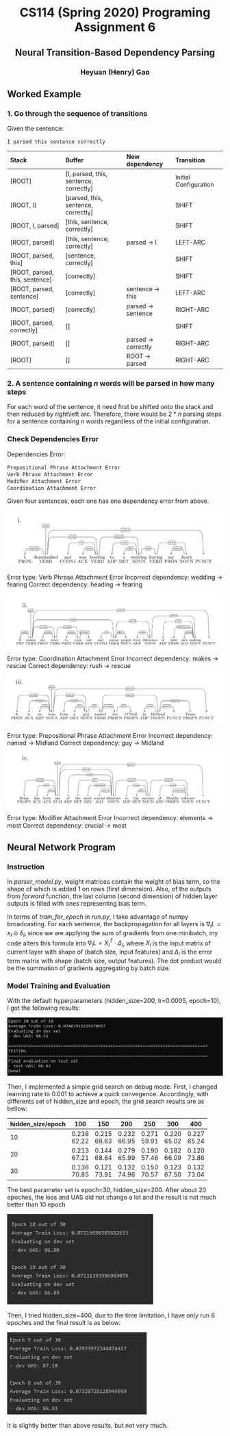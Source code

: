 <div align=center>

# CS114 (Spring 2020) Programing Assignment 6

## Neural Transition-Based Dependency Parsing

### Heyuan (Henry) Gao

</div>

## Worked Example

### 1. Go through the sequence of transitions

Given the sentence:

    I parsed this sentence correctly

Stack | Buffer | New dependency | Transition
:-- | :-- | :-- | :--
[ROOT] | [I, parsed, this, sentence, correctly] |  | Initial Configuration
[ROOT, I] | [parsed, this, sentence, correctly] |  | SHIFT
[ROOT, I, parsed] | [this, sentence, correctly] |  | SHIFT
[ROOT, parsed] | [this, sentence, correctly] | parsed $\rightarrow$ I | LEFT-ARC
[ROOT, parsed, this] | [sentence, correctly] |  | SHIFT
[ROOT, parsed, this, sentence] | [correctly] |  | SHIFT
[ROOT, parsed, sentence] | [correctly] | sentence $\rightarrow$ this | LEFT-ARC
[ROOT, parsed] | [correctly] | parsed $\rightarrow$ sentence | RIGHT-ARC
[ROOT, parsed, correctly] | [] |  | SHIFT
[ROOT, parsed] | [] | parsed $\rightarrow$ correctly | RIGHT-ARC
[ROOT] | [] | ROOT $\rightarrow$ parsed | RIGHT-ARC

### 2. A sentence containing $n$ words will be parsed in how many steps

For each word of the sentence, it need first be shifted onto the stack and then reduced by right\left arc. Therefore, there would be $2*n$ parsing steps for a sentence containing $n$ words regardless of the initial configuration.

### Check Dependencies Error

Dependencies Error:

    Prepositional Phrase Attachment Error
    Verb Phrase Attachment Error
    Modiﬁer Attachment Error
    Coordination Attachment Error

Given four sentences, each one has one dependency error from above. 

![avatar](s1.png)

Error type: Verb Phrase Attachment Error
Incorrect dependency: wedding $\rightarrow$ fearing
Correct dependency: heading $\rightarrow$ fearing

![avatar](s2.png)

Error type: Coordination Attachment Error
Incorrect dependency: makes $\rightarrow$ rescue
Correct dependency: rush $\rightarrow$ rescue

![avatar](s3.png)

Error type: Prepositional Phrase Attachment Error
Incorrect dependency: named $\rightarrow$ Midland
Correct dependency: guy $\rightarrow$ Midland

![avatar](s4.png)

Error type: Modiﬁer Attachment Error
Incorrect dependency: elements $\rightarrow$ most
Correct dependency: crucial $\rightarrow$ most

## Neural Network Program

### Instruction

In *parser_model.py*, weight matrices contain the weight of bias term, so the shape of which is added 1 on rows (first dimension). Also, of the outputs from *forward* function, the last column (second dimension) of hidden layer outputs is filled with ones representing bias term. 

In terms of *train_for_epoch* in *run.py*, I take advantage of numpy broadcasting. For each sentence, the backpropagation for all layers is $\nabla_lL=x_l\odot\delta_l$, since we are applying the sum of gradients from one minibatch, my code alters this formula into $\nabla_lL=X_l^T\cdot\Delta_l$, where $X_l$ is the input matrix of current layer with shape of (batch size, input features) and $\Delta_l$ is the error term matrix with shape (batch size, output features). The dot product would be the summation of gradients aggregating by batch size.

### Model Training and Evaluation

With the default hyperparameters (hidden_size=200, lr=0.0005, epoch=10), I got the following results:

![avatar](raw_test.png)

Then, I implemented a simple grid search on debug mode. First, I changed learning rate to 0.001 to achieve a quick convegence. Accordingly, with differents set of hidden_size and epoch, the grid search results are as bellow:

hidden_size/epoch | 100 | 150 | 200 | 250 | 300 | 400
-- | -- | -- | -- | -- | -- | --
10 | 0.238 <br> 62.22 | 0.215 <br> 68.63 | 0.232 <br> 66.95 | 0.271 <br> 59.91 | 0.220 <br> 65.02 | 0.227 <br> 65.24
20 | 0.213 <br> 67.21 | 0.144 <br> 68.84 | 0.279 <br> 65.99 | 0.190 <br> 57.46 | 0.182 <br> 66.09 | 0.120 <br> 73.86
30 | 0.136 <br> 70.85 | 0.121 <br> 73.91 | 0.132 <br> 74.96 | 0.150 <br> 70.57 | 0.123 <br> 67.50 | 0.132 <br> 73.04

The best parameter set is epoch=30, hidden_size=200. After about 20 epoches, the loss and UAS did not change a lot and the result is not much better than 10 epoch

![avatar](result_1.png)

Then, I tried hidden_size=400, due to the time limitation, I have only run 6 epoches and the final result is as below:

![avatar](final_result.png)

It is slightly better than above results, but not very much.